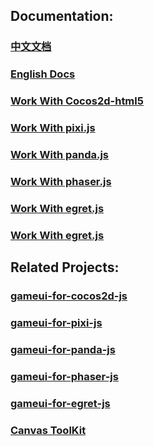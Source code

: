 

Documentation:
----------------------------
### [中文文档](https://github.com/drawapp8/cantk/wiki/%E4%B8%AD%E6%96%87%E6%96%87%E6%A1%A3)

### [English Docs](https://github.com/drawapp8/cantk/wiki/English-Docs)

### [Work With Cocos2d-html5](https://github.com/drawapp8/gameui-for-cocos2d-js/wiki/)

### [Work With pixi.js](https://github.com/drawapp8/gameui-for-pixi-js/wiki/)

### [Work With panda.js](https://github.com/drawapp8/gameui-for-panda-js/wiki/)

### [Work With phaser.js](https://github.com/drawapp8/gameui-for-phaser-js/wiki/)

### [Work With egret.js](https://github.com/drawapp8/gameui-for-egret-js/wiki/)

### [Work With egret.js](https://github.com/drawapp8/gameui-for-egret-js/wiki/)


Related Projects:
----------------------------
### [gameui-for-cocos2d-js](https://github.com/drawapp8/gameui-for-cocos2d-js) 

### [gameui-for-pixi-js](https://github.com/drawapp8/gameui-for-pixi-js) 

### [gameui-for-panda-js](https://github.com/drawapp8/gameui-for-panda-js) 

### [gameui-for-phaser-js](https://github.com/drawapp8/gameui-for-phaser-js) 

### [gameui-for-egret-js](https://github.com/drawapp8/gameui-for-egret-js) 

### [Canvas ToolKit](https://github.com/drawapp8/cantk)
